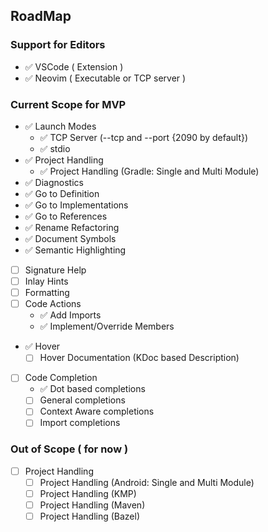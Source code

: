 ## RoadMap

### Support for Editors
- ✅ VSCode ( Extension )
- ✅ Neovim ( Executable or TCP server )

### Current Scope for MVP
- ✅ Launch Modes
    - ✅ TCP Server (--tcp and --port {2090 by default})
    - ✅ stdio
- ✅ Project Handling 
    - ✅ Project Handling (Gradle: Single and Multi Module)
- ✅ Diagnostics
- ✅ Go to Definition
- ✅ Go to Implementations
- ✅ Go to References
- ✅ Rename Refactoring
- ✅ Document Symbols
- ✅ Semantic Highlighting
- [ ] Signature Help
- [ ] Inlay Hints
- [ ] Formatting
- [ ] Code Actions
  - ✅ Add Imports
  - ✅ Implement/Override Members
- ✅ Hover
  - [ ] Hover Documentation (KDoc based Description)
- [ ] Code Completion
  - ✅ Dot based completions
  - [ ] General completions
  - [ ] Context Aware completions
  - [ ] Import completions

### Out of Scope ( for now )
- [ ] Project Handling 
    - [ ] Project Handling (Android: Single and Multi Module)
    - [ ] Project Handling (KMP)
    - [ ] Project Handling (Maven)
    - [ ] Project Handling (Bazel)
